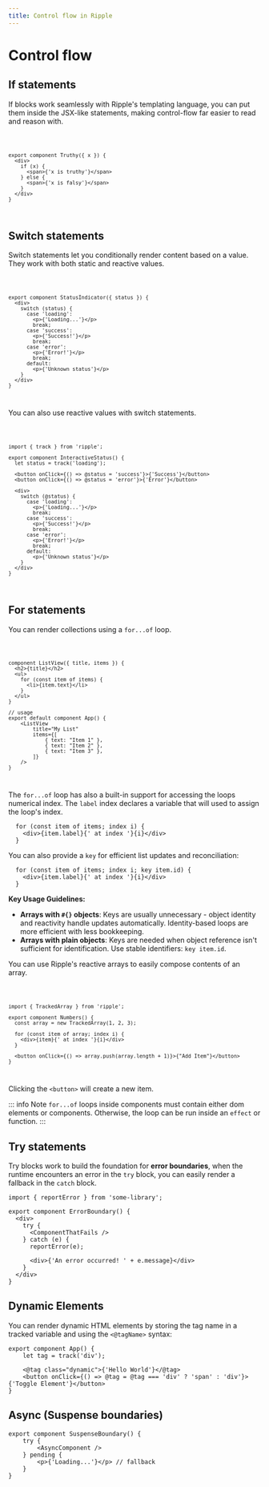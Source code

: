 ```yaml
---
title: Control flow in Ripple
---
```


# Control flow

## If statements

If blocks work seamlessly with Ripple's templating language, you can put them
inside the JSX-like statements, making control-flow far easier to read and
reason with.

<Code>

```ripple
export component Truthy({ x }) {
  <div>
    if (x) {
      <span>{'x is truthy'}</span>
    } else {
      <span>{'x is falsy'}</span>
    }
  </div>
}
```

</Code>

## Switch statements

Switch statements let you conditionally render content based on a value. They work with both static and reactive values.

<Code>

```ripple
export component StatusIndicator({ status }) {
  <div>
    switch (status) {
      case 'loading':
        <p>{'Loading...'}</p>
        break;
      case 'success':
        <p>{'Success!'}</p>
        break;
      case 'error':
        <p>{'Error!'}</p>
        break;
      default:
        <p>{'Unknown status'}</p>
    }
  </div>
}
```

</Code>

You can also use reactive values with switch statements.

<Code>

```ripple
import { track } from 'ripple';

export component InteractiveStatus() {
  let status = track('loading');

  <button onClick={() => @status = 'success'}>{'Success'}</button>
  <button onClick={() => @status = 'error'}>{'Error'}</button>

  <div>
    switch (@status) {
      case 'loading':
        <p>{'Loading...'}</p>
        break;
      case 'success':
        <p>{'Success!'}</p>
        break;
      case 'error':
        <p>{'Error!'}</p>
        break;
      default:
        <p>{'Unknown status'}</p>
    }
  </div>
}
```

</Code>

## For statements

You can render collections using a `for...of` loop.

<Code>

```ripple
component ListView({ title, items }) {
  <h2>{title}</h2>
  <ul>
    for (const item of items) {
      <li>{item.text}</li>
    }
  </ul>
}

// usage
export default component App() {
	<ListView
		title="My List"
		items={[
			{ text: "Item 1" },
			{ text: "Item 2" },
			{ text: "Item 3" },
		]}
	/>
}
```

</Code>

The `for...of` loop has also a built-in support for accessing the loops
numerical index. The `label` index declares a variable that will used to assign
the loop's index.

```ripple
  for (const item of items; index i) {
    <div>{item.label}{' at index '}{i}</div>
  }
```

You can also provide a `key` for efficient list updates and reconciliation:

```ripple
  for (const item of items; index i; key item.id) {
    <div>{item.label}{' at index '}{i}</div>
  }
```

**Key Usage Guidelines:**

- **Arrays with `#{}` objects**: Keys are usually unnecessary - object identity and reactivity handle updates automatically. Identity-based loops are more efficient with less bookkeeping.
- **Arrays with plain objects**: Keys are needed when object reference isn't sufficient for identification. Use stable identifiers: `key item.id`.

You can use Ripple's reactive arrays to easily compose contents of an array.

<Code>

```ripple
import { TrackedArray } from 'ripple';

export component Numbers() {
  const array = new TrackedArray(1, 2, 3);

  for (const item of array; index i) {
    <div>{item}{' at index '}{i}</div>
  }

  <button onClick={() => array.push(array.length + 1)}>{"Add Item"}</button>
}
```

</Code>

Clicking the `<button>` will create a new item.

::: info Note
`for...of` loops inside components must contain either dom elements or
components. Otherwise, the loop can be run inside an `effect` or function.
:::

## Try statements

Try blocks work to build the foundation for **error boundaries**, when the
runtime encounters an error in the `try` block, you can easily render a fallback
in the `catch` block.

```ripple
import { reportError } from 'some-library';

export component ErrorBoundary() {
  <div>
    try {
      <ComponentThatFails />
    } catch (e) {
      reportError(e);

      <div>{'An error occurred! ' + e.message}</div>
    }
  </div>
}
```

## Dynamic Elements

You can render dynamic HTML elements by storing the tag name in a tracked variable and using the `<@tagName>` syntax:

```ripple
export component App() {
	let tag = track('div');

	<@tag class="dynamic">{'Hello World'}</@tag>
	<button onClick={() => @tag = @tag === 'div' ? 'span' : 'div'}>{'Toggle Element'}</button>
}
```

## Async (Suspense boundaries) <Badge type="warning" text="Experimental" />

```ripple
export component SuspenseBoundary() {
	try {
		<AsyncComponent />
	} pending {
		<p>{'Loading...'}</p> // fallback
	}
}
```
